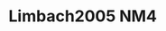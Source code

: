 <a name="material" />

# Limbach2005 NM4
<script type="application/ld+json">
  {
    "@context": "https://schema.org/",
    "@type": "ChemicalSubstance",
    "http://purl.org/dc/terms/conformsTo":
      {
        "@type": "CreativeWork",
        "@id": "https://bioschemas.org/profiles/ChemicalSubstance/0.4-RELEASE/"
      },
    "@id": "https://egonw.github.io/nanowiki/nanowiki362.html#material",
    "name": "Limbach2005 NM4",
    "sameAs: "http://127.0.0.1/mediawiki/index.php/Special:URIResolver/Limbach2005_NM4"
  }
</script>


